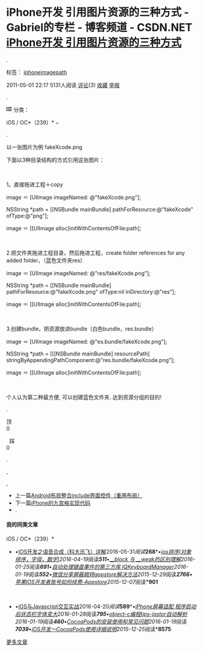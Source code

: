 iPhone开发 引用图片资源的三种方式 - Gabriel的专栏 - 博客频道 - CSDN.NET
[iPhone开发 引用图片资源的三种方式](http://blog.csdn.net/gf771115/article/details/6382381)
==========================================================================================

.

 标签： [iphone](http://www.csdn.net/tag/iphone)[image](http://www.csdn.net/tag/image)[path](http://www.csdn.net/tag/path)

2011-05-01 22:17 5131人阅读 [评论](http://blog.csdn.net/gf771115/article/details/6382381#comments)(3) [收藏](# "收藏") [举报](http://blog.csdn.net/gf771115/article/details/6382381#report "举报")

.

![](iPhone开发%20引用图片资源的三种方式%20-%20Gabriel的专栏%20-%20博客频道%20-%20CSDN.NE_files/category_icon.jpg) 分类：

 iOS / OC*（239）* ![](iPhone开发%20引用图片资源的三种方式%20-%20Gabriel的专栏%20-%20博客频道%20-%20CSDN.NE_files/1db119b0089be63f5674c35ec53f1d8f.jpg)

.

以一张图片为例 fakeXcode.png

下面以3种目录结构的方式引用这张图片：

 

1。直接拖进工程＋copy

image ＝ \[UIImage imageNamed: @"fakeXcode.png"\];

NSString \*path = \[\[NSBundle mainBundle\] pathForResource:@"fakeXcode" ofType:@"png"\];

image ＝ \[\[UIImage alloc\]initWithContentsOfFile:path\];

 

2.把文件夹拖进工程目录，然后拖进工程，create folder references for any added folder，（蓝色文件夹res）

image ＝ \[UIImage imageNamed: @"res/fakeXcode.png"\];

NSString \*path = \[\[NSBundle mainBundle\] pathForResource:@"fakeXcode.png" ofType:nil inDirectory:@"res"\];

image ＝ \[\[UIImage alloc\]initWithContentsOfFile:path\];

 

3.创建bundle，把资源放进bundle（白色bundle，res.bundle）

image ＝ \[UIImage imageNamed: @"es.bundle/fakeXcode.png"\];

NSString \*path = \[\[\[NSBundle mainBundle\] resourcePath\] stringByAppendingPathComponent:@"res.bundle/fakeXcode.png"\];

image ＝ \[\[UIImage alloc\]initWithContentsOfFile:path\];

 

个人认为第二种最方便, 可以创建蓝色文件夹. 达到资源分组的目的!

[](http://blog.csdn.net/gf771115/article/details/6382381#) [](http://blog.csdn.net/gf771115/article/details/6382381# "分享到QQ空间") [](http://blog.csdn.net/gf771115/article/details/6382381# "分享到新浪微博") [](http://blog.csdn.net/gf771115/article/details/6382381# "分享到腾讯微博") [](http://blog.csdn.net/gf771115/article/details/6382381# "分享到人人网") [](http://blog.csdn.net/gf771115/article/details/6382381# "分享到微信") .

顶  
0

&nbsp;
踩  
0

.

[ ](#)

[ ](#)

-   上一篇[Android布局整合include界面控件（重用布局）](http://blog.csdn.net/gf771115/article/details/6366654)
-   下一篇[iPhone的九宫格实现代码](http://blog.csdn.net/gf771115/article/details/6387178)
-   .

#### 我的同类文章

 iOS / OC*（239）*

-   *•*[IOS开发之语音合成（科大讯飞）详解](http://blog.csdn.net/gf771115/article/details/51544087 "IOS开发之语音合成（科大讯飞）详解")2016-05-31*阅读***268***•*[ios排序(对象排序，字母，数字)](http://blog.csdn.net/gf771115/article/details/51190715 "ios排序(对象排序，字母，数字)")2016-04-19*阅读***511***•*[\_\_block 与 \_\_weak的区别理解](http://blog.csdn.net/gf771115/article/details/50580294 "__block 与 __weak的区别理解")2016-01-25*阅读***691***•*[自动处理键盘事件的第三方库 IQKeyboardManager](http://blog.csdn.net/gf771115/article/details/50541078 "自动处理键盘事件的第三方库 IQKeyboardManager")2016-01-19*阅读***552***•*[微信分享屏蔽跳转appstore解决方法](http://blog.csdn.net/gf771115/article/details/50424164 "微信分享屏蔽跳转appstore解决方法")2015-12-29*阅读***2766***•*[苹果IOS开发者账号如何续费-Appstore](http://blog.csdn.net/gf771115/article/details/50206799 "苹果IOS开发者账号如何续费-Appstore")2015-12-07*阅读***901**

&nbsp;
-   *•*[iOS与Javascript交互实战](http://blog.csdn.net/gf771115/article/details/51201878 "iOS与Javascript交互实战")2016-04-20*阅读***589***•*[iPhone屏幕适配 程序启动后状态栏字体变大](http://blog.csdn.net/gf771115/article/details/50599320 "iPhone屏幕适配 程序启动后状态栏字体变大")2016-01-28*阅读***795***•*[object-c编程tips-jastor自动解析](http://blog.csdn.net/gf771115/article/details/50542885 "object-c编程tips-jastor自动解析")2016-01-19*阅读***460***•*[CocoaPods的安装使用和常见问题](http://blog.csdn.net/gf771115/article/details/50540398 "CocoaPods的安装使用和常见问题")2016-01-19*阅读***7039***•*[iOS开发～CocoaPods使用详细说明](http://blog.csdn.net/gf771115/article/details/50403253 "iOS开发～CocoaPods使用详细说明")2015-12-25*阅读***8575**

[更多文章](http://blog.csdn.net/gf771115/article/category/800366)


